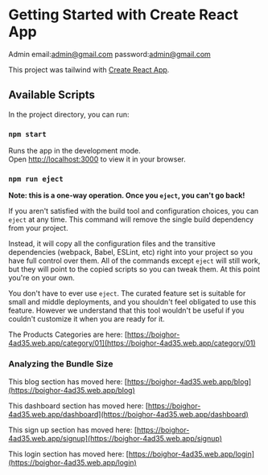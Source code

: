 # Getting Started with Create React App

Admin
email:admin@gmail.com
password:admin@gmail.com

This project was tailwind with [Create React App](https://boighor-4ad35.web.app/).

## Available Scripts

In the project directory, you can run:

### `npm start`

Runs the app in the development mode.\
Open [http://localhost:3000](http://localhost:3000) to view it in your browser.

### `npm run eject`

**Note: this is a one-way operation. Once you `eject`, you can't go back!**

If you aren't satisfied with the build tool and configuration choices, you can `eject` at any time. This command will remove the single build dependency from your project.

Instead, it will copy all the configuration files and the transitive dependencies (webpack, Babel, ESLint, etc) right into your project so you have full control over them. All of the commands except `eject` will still work, but they will point to the copied scripts so you can tweak them. At this point you're on your own.

You don't have to ever use `eject`. The curated feature set is suitable for small and middle deployments, and you shouldn't feel obligated to use this feature. However we understand that this tool wouldn't be useful if you couldn't customize it when you are ready for it.

The Products Categories are here: [https://boighor-4ad35.web.app/category/01](https://boighor-4ad35.web.app/category/01)

### Analyzing the Bundle Size

This blog section has moved here: [https://boighor-4ad35.web.app/blog](https://boighor-4ad35.web.app/blog)

This dashboard section has moved here: [https://boighor-4ad35.web.app/dashboard](https://boighor-4ad35.web.app/dashboard)

This sign up section has moved here: [https://boighor-4ad35.web.app/signup](https://boighor-4ad35.web.app/signup)

This login section has moved here: [https://boighor-4ad35.web.app/login](https://boighor-4ad35.web.app/login)
